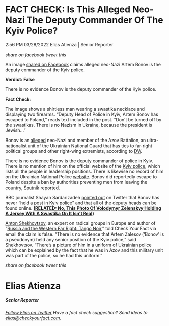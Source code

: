 FACT CHECK: Is This Alleged Neo-Nazi The Deputy Commander Of The Kyiv Police?
=============================================================================

2:56 PM 03/28/2022 Elias Atienza | Senior Reporter

_share on facebook_ _tweet this_

 

An image [shared on Facebook](https://www.facebook.com/kathryn.d.duggan/posts/10228715703224140) claims alleged neo-Nazi Artem Bonov is the deputy commander of the Kyiv police.

 

**Verdict: False**

There is no evidence Bonov is the deputy commander of the Kyiv police.

**Fact Check:** 

 

The image shows a shirtless man wearing a swastika necklace and displaying two firearms. “Deputy Head of Police in Kyiv, Artem Bonov has escaped to Poland,” reads text included in the post. “Don’t be turned off by the swastikas. There is no Nazism in Ukraine, because the president is Jewish…”

Bonov is an [alleged](https://www.intellinews.com/alleged-neo-nazi-links-could-complicate-ukraine-cabinet-talks-500442116/?archive=bne) neo-Nazi and member of the Azov Battalion, an ultra-nationalist unit of the Ukrainian National Guard that has ties to far-right political groups and other right-wing extremists, according to [DW](https://www.dw.com/en/the-azov-battalion-extremists-defending-mariupol/a-61151151).

There is no evidence Bonov is the deputy commander of police in Kyiv. There is no mention of him on the official website of the [Kyiv police](https://kyiv.npu.gov.ua/about/struktura/kerivnicztvo.html), which lists all the people in leadership positions. There is likewise no record of him on the Ukrainian National Police [website](https://www.npu.gov.ua/materials/kerivnicztvo-naczionalnoji-policziji-ukrajini/). Bonov did reportedly escape to Poland despite a ban by authorities preventing men from leaving the country, [Sputnik](https://sputniknews.com/20220321/video-of-armed-neo-nazi-claiming-to-have-fled-ukraine-for-poland-makes-rounds-online-1094053142.html) reported.

 

BBC journalist Shayan Sardarizadeh [pointed out](https://twitter.com/Shayan86/status/1507069337374531588) on Twitter that Bonov has never “held a post in Kyiv police” and that all of the deputy heads can be found online. **[(RELATED: No, This Photo Of Volodymyr Zelenskyy Holding A Jersey With A Swastika On It Isn’t Real)](https://checkyourfact.com/2022/03/08/fact-check-volodymyr-zelenskyy-soccer-jersey-swastika/)**

[Anton Shekhovtsov](https://euromaidanpress.com/author/antonshekhovtsov/), an expert on radical groups in Europe and author of “[Russia and the Western Far Right: Tango Noir](https://www.amazon.com/Russia-Western-Routledge-Studies-Fascism/dp/1138658642/ref=sr_1_1?qid=1648490605&refinements=p_27%3AAnton+Shekhovtsov&s=books&sr=1-1),” told Check Your Fact via email the claim is false. “There is no evidence that Artem Zalesov (‘Bonov’ is a pseudonym) held any senior position of the Kyiv police,” said Shekhovtsov. “There’s a picture of him in a uniform of Ukrainian police which can be explained by the fact that he was in Azov and this military unit was part of the police, so he had this uniform.”

_share on facebook_ _tweet this_

Elias Atienza
=============

##### Senior Reporter

_[Follow Elias on Twitter](https://twitter.com/AtienzaElias)_ _Have a fact check suggestion? Send ideas to [elias@checkyourfact.com](elias@checkyourfact.com)._